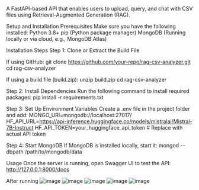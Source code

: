 A FastAPI-based API that enables users to upload, query, and chat with CSV files using Retrieval-Augmented Generation (RAG).

Setup and Installation
Prerequisites
Make sure you have the following installed:
Python 3.8+
pip (Python package manager)
MongoDB (Running locally or via cloud, e.g., MongoDB Atlas)

Installation Steps
Step 1: Clone or Extract the Build File

If using GitHub:
git clone https://github.com/your-repo/rag-csv-analyzer.git
cd rag-csv-analyzer

If using a build file (build.zip):
unzip build.zip
cd rag-csv-analyzer

Step 2: Install Dependencies
Run the following command to install required packages:
pip install -r requirements.txt

Step 3: Set Up Environment Variables
Create a .env file in the project folder and add:
MONGO_URI=mongodb://localhost:27017/
HF_API_URL=https://api-inference.huggingface.co/models/mistralai/Mistral-7B-Instruct
HF_API_TOKEN=your_huggingface_api_token  # Replace with actual API token

Step 4: Start MongoDB
If MongoDB is installed locally, start it:
mongod --dbpath /path/to/mongodb/data

Usage
Once the server is running, open Swagger UI to test the API:
http://127.0.0.1:8000/docs

After running
![image](https://github.com/user-attachments/assets/2d8f727b-791a-4bfd-855a-18a712d4f1c9)
![image](https://github.com/user-attachments/assets/10419ae4-fc0b-4ff8-b978-acdf460bfacc)
![image](https://github.com/user-attachments/assets/113ab8f0-fda7-44fe-bef1-87512f49d36f)
![image](https://github.com/user-attachments/assets/1c45e895-9b69-4bb6-a5d0-fca4b2c31691)
![image](https://github.com/user-attachments/assets/c3ae7cd4-67d9-4ccd-914f-4af811bf615c)

